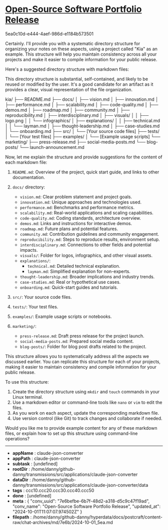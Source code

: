 # [Open-Source Software Portfolio Release](https://claude.ai/chat/7e6befbe-6b7f-48d2-a318-d5c9c47f19ad)

5ea0c10d-e444-4aef-986d-e1184b573501

 Certainly. I'll provide you with a systematic directory structure for organizing your notes on these aspects, using a project called "Kia" as an example. This structure will help you maintain consistency across all your projects and make it easier to compile information for your public release.

Here's a suggested directory structure with markdown files:

<antThinking>This directory structure is substantial, self-contained, and likely to be reused or modified by the user. It's a good candidate for an artifact as it provides a clear, visual representation of the file organization.</antThinking>

<antArtifact identifier="kia-project-structure" type="application/vnd.ant.code" language="plaintext" title="Kia Project Directory Structure">
kia/
├── README.md
├── docs/
│   ├── vision.md
│   ├── innovation.md
│   ├── performance.md
│   ├── scalability.md
│   ├── code-quality.md
│   ├── demos.md
│   ├── roadmap.md
│   ├── community.md
│   ├── reproducibility.md
│   ├── interdisciplinary.md
│   ├── visuals/
│   │   ├── logo.png
│   │   └── infographics/
│   ├── explanations/
│   │   ├── technical.md
│   │   └── layman.md
│   ├── thought-leadership.md
│   ├── case-studies.md
│   └── onboarding.md
├── src/
│   └── [Your source code files]
├── tests/
│   └── [Your test files]
├── examples/
│   └── [Example usage scripts]
└── marketing/
    ├── press-release.md
    ├── social-media-posts.md
    └── blog-posts/
        └── launch-announcement.md
</antArtifact>

Now, let me explain the structure and provide suggestions for the content of each markdown file:

1. `README.md`: Overview of the project, quick start guide, and links to other documentation.

2. `docs/` directory:
   - `vision.md`: Clear problem statement and project goals.
   - `innovation.md`: Unique approaches and technologies used.
   - `performance.md`: Benchmarks and performance metrics.
   - `scalability.md`: Real-world applications and scaling capabilities.
   - `code-quality.md`: Coding standards, architecture overview.
   - `demos.md`: Links and instructions for interactive demos.
   - `roadmap.md`: Future plans and potential features.
   - `community.md`: Contribution guidelines and community engagement.
   - `reproducibility.md`: Steps to reproduce results, environment setup.
   - `interdisciplinary.md`: Connections to other fields and potential impacts.
   - `visuals/`: Folder for logos, infographics, and other visual assets.
   - `explanations/`: 
     - `technical.md`: Detailed technical explanation.
     - `layman.md`: Simplified explanation for non-experts.
   - `thought-leadership.md`: Broader implications and industry trends.
   - `case-studies.md`: Real or hypothetical use cases.
   - `onboarding.md`: Quick-start guides and tutorials.

3. `src/`: Your source code files.

4. `tests/`: Your test files.

5. `examples/`: Example usage scripts or notebooks.

6. `marketing/`: 
   - `press-release.md`: Draft press release for the project launch.
   - `social-media-posts.md`: Prepared social media content.
   - `blog-posts/`: Folder for blog post drafts related to the project.

This structure allows you to systematically address all the aspects we discussed earlier. You can replicate this structure for each of your projects, making it easier to maintain consistency and compile information for your public release.

To use this structure:

1. Create the directory structure using `mkdir` and `touch` commands in your Linux terminal.
2. Use a markdown editor or command-line tools like `nano` or `vim` to edit the files.
3. As you work on each aspect, update the corresponding markdown file.
4. Use version control (like Git) to track changes and collaborate if needed.

Would you like me to provide example content for any of these markdown files, or explain how to set up this structure using command-line operations?

---

* **appName** : claude-json-converter
* **appPath** : claude-json-converter
* **subtask** : [undefined]
* **rootDir** : /home/danny/github-danny/transmissions/src/applications/claude-json-converter
* **dataDir** : /home/danny/github-danny/transmissions/src/applications/claude-json-converter/data
* **tags** : ccc10.ccc20.ccc30.ccc40.ccc50
* **done** : [undefined]
* **meta** : {
  "conv_uuid": "7e6befbe-6b7f-48d2-a318-d5c9c47f19ad",
  "conv_name": "Open-Source Software Portfolio Release",
  "updated_at": "2024-10-01T11:07:07.974502Z"
}
* **filepath** : /home/danny/github-danny/hyperdata/docs/postcraft/content-raw/chat-archives/md/7e6b/2024-10-01_5ea.md